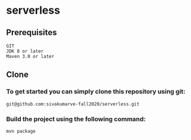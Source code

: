 # serverless

## Prerequisites

    GIT
    JDK 8 or later
    Maven 3.0 or later

## Clone

### To get started you can simply clone this repository using git:

    git@github.com:sivakumarve-fall2020/serverless.git

### Build the project using the following command:
    
    mvn package
